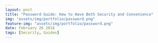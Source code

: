 ```yaml
---
layout: post
title: "Password Guide: How to Have Both Security and Convenience"
img: "assets/img/portfolio/password.png"
feature-img: "assets/img/portfolio/password.png"
date: February 26 2018
tags: [Security, Guides]
---
```


